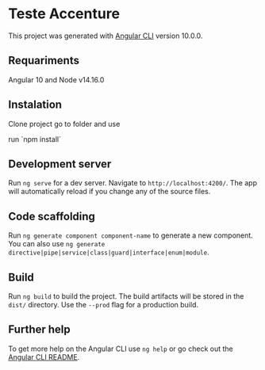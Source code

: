 # Teste Accenture

This project was generated with [Angular CLI](https://github.com/angular/angular-cli) version 10.0.0.

## Requariments
Angular 10 and Node v14.16.0

## Instalation
Clone project go to folder and use 

run `npm install´

## Development server

Run `ng serve` for a dev server. Navigate to `http://localhost:4200/`. The app will automatically reload if you change any of the source files.

## Code scaffolding

Run `ng generate component component-name` to generate a new component. You can also use `ng generate directive|pipe|service|class|guard|interface|enum|module`.

## Build

Run `ng build` to build the project. The build artifacts will be stored in the `dist/` directory. Use the `--prod` flag for a production build.

## Further help

To get more help on the Angular CLI use `ng help` or go check out the [Angular CLI README](https://github.com/angular/angular-cli/blob/master/README.md).
